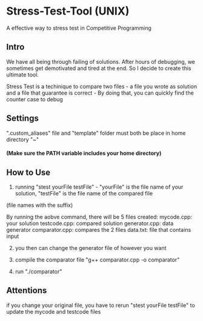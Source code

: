 # Stress-Test-Tool (UNIX)
A effective way to stress test in Competitive Programming

## Intro
We have all being through failing of solutions. After hours of debugging, we sometimes get demotivated and tired at the end. So I decide to create this ultimate tool.

Stress Test is a techinique to compare two files - a file you wrote as solution and a file that guarantee is correct - 
By doing that, you can quickly find the counter case to debug

## Settings 
".custom_aliases" file and "template" folder must both be place in home directory "~"

#### (Make sure the PATH variable includes your home directory)

## How to Use
1. running "stest yourFile testFile" - "yourFile" is the file name of your solution, "testFile" is the file name of the compared file 

(file names with the suffix) 

By running the aobve command, there will be 5 files created:
mycode.cpp: your solution 
testcode.cpp: compared solution 
generator.cpp: data generator
comparator.cpp: compares the 2 files
data.txt: file that contains input 

2. you then can change the generator file of however you want

3. compile the comparator file "g++ comparator.cpp -o comparator" 

4. run "./comparator"

## Attentions
if you change your original file, you have to rerun "stest yourFile testFile" to update the mycode and testcode files

